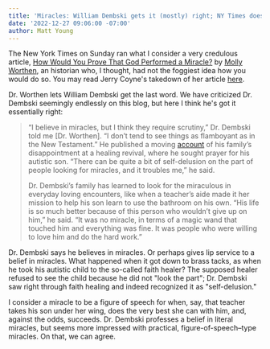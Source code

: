 ```yaml
---
title: 'Miracles: William Dembski gets it (mostly) right; NY Times does not'
date: '2022-12-27 09:06:00 -07:00'
author: Matt Young
---
```


The New York Times on Sunday ran what I consider a very credulous article, <a href="https://www.nytimes.com/2022/12/24/opinion/miracles-neuroscience-proof.html">How Would You Prove That God Performed a Miracle?</a> by <a href="https://www.nytimes.com/column/molly-worthen">Molly Worthen</a>, an historian who, I thought, had not the foggiest idea how you would do so. You may read Jerry Coyne's takedown of her article <a href="https://whyevolutionistrue.com/2022/12/26/nyt-touts-religious-miracles-as-proof-of-god/">here</a>.

Dr. Worthen lets William Dembski get the last word. We have criticized Dr. Dembski seemingly endlessly on this blog, but here I think he's got it essentially right:

<blockquote><p>“I believe in miracles, but I think they require scrutiny,” Dr. Dembski told me [Dr. Worthen]. “I don’t tend to see things as flamboyant as in the New Testament.” He published a moving <a href="https://www.baptistpress.com/resource-library/news/first-person-faith-healing-wheres-the-evidence/">account</a> of his family’s disappointment at a healing revival, where he sought prayer for his autistic son. “There can be quite a bit of self-delusion on the part of people looking for miracles, and it troubles me,” he said.</p>

<p>Dr. Dembski’s family has learned to look for the miraculous in everyday loving encounters, like when a teacher’s aide made it her mission to help his son learn to use the bathroom on his own. “His life is so much better because of this person who wouldn’t give up on him,” he said. “It was no miracle, in terms of a magic wand that touched him and everything was fine. It was people who were willing to love him and do the hard work.”</p></blockquote>

Dr. Dembski says he believes in miracles. Or perhaps gives lip service to a belief in miracles. What happened when it got down to brass tacks, as when he took his autistic child to the so-called faith healer? The supposed healer refused to see the child because he did not "look the part"; Dr. Dembski saw right through faith healing and indeed recognized it as "self-delusion."

I consider a miracle to be a figure of speech for when, say, that teacher takes his son under her wing, does the very best she can with him, and, against the odds, succeeds. Dr. Dembski professes a belief in literal miracles, but seems more impressed with practical, figure-of-speech&ndash;type miracles. On that, we can agree.
